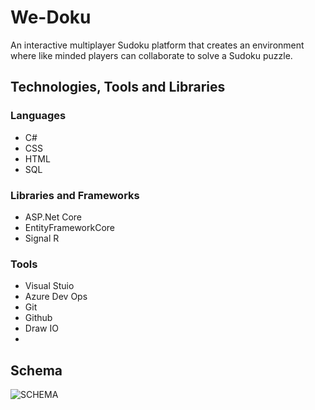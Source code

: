 # We-Doku

An interactive multiplayer Sudoku platform that creates an environment where like minded players can collaborate to solve a Sudoku puzzle.

## Technologies, Tools and Libraries

### Languages

- C#
- CSS
- HTML
- SQL

### Libraries and Frameworks

- ASP.Net Core
- EntityFrameworkCore
- Signal R

### Tools

- Visual Stuio
- Azure Dev Ops
- Git
- Github
- Draw IO
- 

## Schema

![SCHEMA]()
